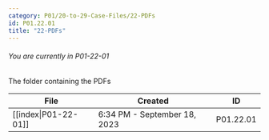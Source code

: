 ```yaml
---
category: P01/20-to-29-Case-Files/22-PDFs
id: P01.22.01
title: "22-PDFs"
---
```

###### You are currently in P01-22-01

The folder containing the PDFs

| File                                                                                           | Created                      | ID        |
| ---------------------------------------------------------------------------------------------- | ---------------------------- | --------- |
| [[index\|P01-22-01]] | 6:34 PM - September 18, 2023 | P01.22.01 |


